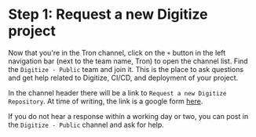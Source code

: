 # Step 1: Request a new Digitize project

Now that you're in the Tron channel, click on the `+` button in the left navigation bar (next to the team name, Tron) to open the channel list. Find the `Digitize - Public` team and join it. This is the place to ask questions and get help related to Digitize, CI/CD, and deployment of your project.

In the channel header there will be a link to `Request a new Digitize Repository`. At time of writing, the link is a google form [here](https://docs.google.com/forms/d/e/1FAIpQLSemenfdx9U6ftW3UfYKUySO4e0S1MMoqKgmI4WRw543PzIg4w/viewform).

If you do not hear a response within a working day or two, you can post in the `Digitize - Public` channel and ask for help.
